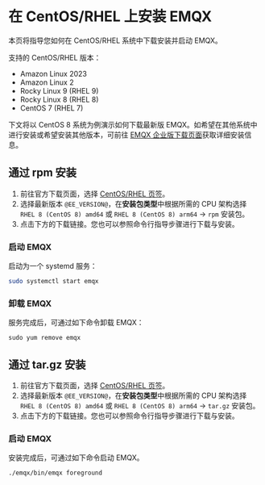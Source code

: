 # 在 CentOS/RHEL 上安装 EMQX

本页将指导您如何在 CentOS/RHEL 系统中下载安装并启动 EMQX。

支持的 CentOS/RHEL 版本：

- Amazon Linux 2023
- Amazon Linux 2
- Rocky Linux 9 (RHEL 9)
- Rocky Linux 8 (RHEL 8)
- CentOS 7 (RHEL 7)

下文将以 CentOS 8 系统为例演示如何下载最新版 EMQX。如希望在其他系统中进行安装或希望安装其他版本，可前往 [EMQX 企业版下载页面](https://www.emqx.com/zh/downloads-and-install/enterprise)获取详细安装信息。

## 通过 rpm 安装

1. 前往官方下载页面，选择 [CentOS/RHEL 页签](https://www.emqx.com/zh/downloads-and-install/enterprise?os=RHEL)。
2. 选择最新版本 `@EE_VERSION@`，在**安装包类型**中根据所需的 CPU 架构选择 `RHEL 8 (CentOS 8) amd64` 或 `RHEL 8 (CentOS 8) arm64` -> `rpm` 安装包。
3. 点击下方的下载链接。您也可以参照命令行指导步骤进行下载与安装。

### 启动 EMQX

启动为一个 systemd 服务：

```bash
sudo systemctl start emqx
```

### 卸载 EMQX

服务完成后，可通过如下命令卸载 EMQX：

```shell
sudo yum remove emqx
```

## 通过 tar.gz 安装


1. 前往官方下载页面，选择 [CentOS/RHEL 页签](https://www.emqx.com/zh/downloads-and-install/enterprise?os=RHEL)。
2. 选择最新版本 `@EE_VERSION@`，在**安装包类型**中根据所需的 CPU 架构选择 `RHEL 8 (CentOS 8) amd64` 或 `RHEL 8 (CentOS 8) arm64` -> `tar.gz` 安装包。
3. 点击下方的下载链接。您也可以参照命令行指导步骤进行下载与安装。

### 启动 EMQX

安装完成后，可通过如下命令启动 EMQX。

```
./emqx/bin/emqx foreground
```
